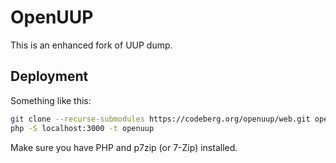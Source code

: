 # OpenUUP

This is an enhanced fork of UUP dump.

## Deployment

Something like this:

```bash
git clone --recurse-submodules https://codeberg.org/openuup/web.git openuup
php -S localhost:3000 -t openuup
```

Make sure you have PHP and p7zip (or 7-Zip) installed.
